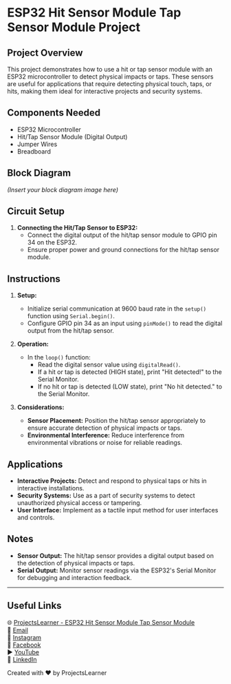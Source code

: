 # ESP32 Hit Sensor Module Tap Sensor Module Project

## Project Overview
This project demonstrates how to use a hit or tap sensor module with an ESP32 microcontroller to detect physical impacts or taps. These sensors are useful for applications that require detecting physical touch, taps, or hits, making them ideal for interactive projects and security systems.

## Components Needed
- ESP32 Microcontroller
- Hit/Tap Sensor Module (Digital Output)
- Jumper Wires
- Breadboard


## Block Diagram
*(Insert your block diagram image here)*

## Circuit Setup
1. **Connecting the Hit/Tap Sensor to ESP32:**
   - Connect the digital output of the hit/tap sensor module to GPIO pin 34 on the ESP32.
   - Ensure proper power and ground connections for the hit/tap sensor module.

## Instructions
1. **Setup:**
   - Initialize serial communication at 9600 baud rate in the `setup()` function using `Serial.begin()`.
   - Configure GPIO pin 34 as an input using `pinMode()` to read the digital output from the hit/tap sensor.

2. **Operation:**
   - In the `loop()` function:
     - Read the digital sensor value using `digitalRead()`.
     - If a hit or tap is detected (HIGH state), print "Hit detected!" to the Serial Monitor.
     - If no hit or tap is detected (LOW state), print "No hit detected." to the Serial Monitor.

3. **Considerations:**
   - **Sensor Placement:** Position the hit/tap sensor appropriately to ensure accurate detection of physical impacts or taps.
   - **Environmental Interference:** Reduce interference from environmental vibrations or noise for reliable readings.

## Applications
- **Interactive Projects:** Detect and respond to physical taps or hits in interactive installations.
- **Security Systems:** Use as a part of security systems to detect unauthorized physical access or tampering.
- **User Interface:** Implement as a tactile input method for user interfaces and controls.

## Notes
- **Sensor Output:** The hit/tap sensor provides a digital output based on the detection of physical impacts or taps.
- **Serial Output:** Monitor sensor readings via the ESP32's Serial Monitor for debugging and interaction feedback.

---

## Useful Links
🌐 [ProjectsLearner - ESP32 Hit Sensor Module Tap Sensor Module](https://projectslearner.com/learn/esp32-hit-sensor-module-tap-sensor-module)  
📧 [Email](mailto:projectslearner@gmail.com)  
📸 [Instagram](https://www.instagram.com/projectslearner/)  
📘 [Facebook](https://www.facebook.com/projectslearner)  
▶️ [YouTube](https://www.youtube.com/@ProjectsLearner)  
📘 [LinkedIn](https://www.linkedin.com/in/projectslearner)

Created with ❤️ by ProjectsLearner